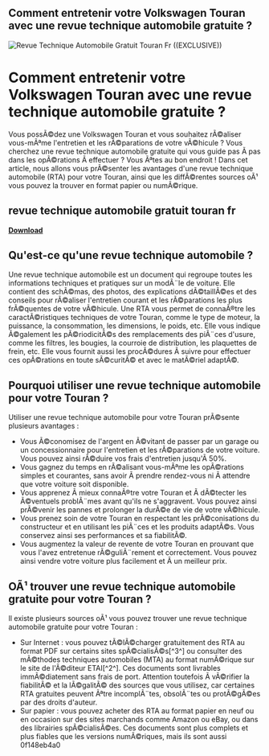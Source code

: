 ## Comment entretenir votre Volkswagen Touran avec une revue technique automobile gratuite ?

 
![Revue Technique Automobile Gratuit Touran Fr ((EXCLUSIVE))](https://encrypted-tbn1.gstatic.com/images?q=tbn:ANd9GcSe7YLsR9xfTqt5renycjIPt9lHangyh9lyaQCKRH9sw84OvoMjZh9YThI)

 
# Comment entretenir votre Volkswagen Touran avec une revue technique automobile gratuite ?
 
Vous possÃ©dez une Volkswagen Touran et vous souhaitez rÃ©aliser vous-mÃªme l'entretien et les rÃ©parations de votre vÃ©hicule ? Vous cherchez une revue technique automobile gratuite qui vous guide pas Ã  pas dans les opÃ©rations Ã  effectuer ? Vous Ãªtes au bon endroit ! Dans cet article, nous allons vous prÃ©senter les avantages d'une revue technique automobile (RTA) pour votre Touran, ainsi que les diffÃ©rentes sources oÃ¹ vous pouvez la trouver en format papier ou numÃ©rique.
 
## revue technique automobile gratuit touran fr


[**Download**](https://www.google.com/url?q=https%3A%2F%2Furllie.com%2F2tKqx1&sa=D&sntz=1&usg=AOvVaw2PiKhbeld9EBQLmsGDgTnT)

 
## Qu'est-ce qu'une revue technique automobile ?
 
Une revue technique automobile est un document qui regroupe toutes les informations techniques et pratiques sur un modÃ¨le de voiture. Elle contient des schÃ©mas, des photos, des explications dÃ©taillÃ©es et des conseils pour rÃ©aliser l'entretien courant et les rÃ©parations les plus frÃ©quentes de votre vÃ©hicule. Une RTA vous permet de connaÃ®tre les caractÃ©ristiques techniques de votre Touran, comme le type de moteur, la puissance, la consommation, les dimensions, le poids, etc. Elle vous indique Ã©galement les pÃ©riodicitÃ©s des remplacements des piÃ¨ces d'usure, comme les filtres, les bougies, la courroie de distribution, les plaquettes de frein, etc. Elle vous fournit aussi les procÃ©dures Ã  suivre pour effectuer ces opÃ©rations en toute sÃ©curitÃ© et avec le matÃ©riel adaptÃ©.
 
## Pourquoi utiliser une revue technique automobile pour votre Touran ?
 
Utiliser une revue technique automobile pour votre Touran prÃ©sente plusieurs avantages :
 
- Vous Ã©conomisez de l'argent en Ã©vitant de passer par un garage ou un concessionnaire pour l'entretien et les rÃ©parations de votre voiture. Vous pouvez ainsi rÃ©duire vos frais d'entretien jusqu'Ã  50%.
- Vous gagnez du temps en rÃ©alisant vous-mÃªme les opÃ©rations simples et courantes, sans avoir Ã  prendre rendez-vous ni Ã  attendre que votre voiture soit disponible.
- Vous apprenez Ã  mieux connaÃ®tre votre Touran et Ã  dÃ©tecter les Ã©ventuels problÃ¨mes avant qu'ils ne s'aggravent. Vous pouvez ainsi prÃ©venir les pannes et prolonger la durÃ©e de vie de votre vÃ©hicule.
- Vous prenez soin de votre Touran en respectant les prÃ©conisations du constructeur et en utilisant les piÃ¨ces et les produits adaptÃ©s. Vous conservez ainsi ses performances et sa fiabilitÃ©.
- Vous augmentez la valeur de revente de votre Touran en prouvant que vous l'avez entretenue rÃ©guliÃ¨rement et correctement. Vous pouvez ainsi vendre votre voiture plus facilement et Ã  un meilleur prix.

## OÃ¹ trouver une revue technique automobile gratuite pour votre Touran ?
 
Il existe plusieurs sources oÃ¹ vous pouvez trouver une revue technique automobile gratuite pour votre Touran :

- Sur Internet : vous pouvez tÃ©lÃ©charger gratuitement des RTA au format PDF sur certains sites spÃ©cialisÃ©s[^3^] ou consulter des mÃ©thodes techniques automobiles (MTA) au format numÃ©rique sur le site de l'Ã©diteur ETAI[^2^]. Ces documents sont livrables immÃ©diatement sans frais de port. Attention toutefois Ã  vÃ©rifier la fiabilitÃ© et la lÃ©galitÃ© des sources que vous utilisez, car certaines RTA gratuites peuvent Ãªtre incomplÃ¨tes, obsolÃ¨tes ou protÃ©gÃ©es par des droits d'auteur.
- Sur papier : vous pouvez acheter des RTA au format papier en neuf ou en occasion sur des sites marchands comme Amazon ou eBay, ou dans des librairies spÃ©cialisÃ©es. Ces documents sont plus complets et plus fiables que les versions numÃ©riques, mais ils sont aussi 0f148eb4a0
